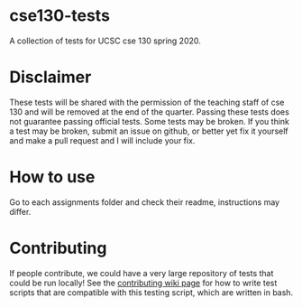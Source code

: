 # cse130-tests

A collection of tests for UCSC cse 130 spring 2020.

# Disclaimer

These tests will be shared with the permission of the teaching staff of cse 130 and will be removed at the end of the quarter. Passing these tests does not guarantee passing official tests. Some tests may be broken. If you think a test may be broken, submit an issue on github, or better yet fix it yourself and make a pull request and I will include your fix.

# How to use

Go to each assignments folder and check their readme, instructions may differ.

# Contributing

If people contribute, we could have a very large repository of tests that could be run locally! See the [contributing wiki page](https://github.com/zachjicha13/cse130-tests/wiki/Contributing) for how to write test scripts that are compatible with this testing script, which are written in bash.
